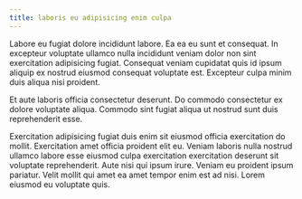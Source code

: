 ```yaml
---
title: laboris eu adipisicing enim culpa
---
```


Labore eu fugiat dolore incididunt labore. Ea ea eu sunt et consequat. In excepteur voluptate ullamco nulla incididunt veniam dolor non sint exercitation adipisicing fugiat. Consequat veniam cupidatat quis id ipsum aliquip ex nostrud eiusmod consequat voluptate est. Excepteur culpa minim duis aliqua nisi proident.

Et aute laboris officia consectetur deserunt. Do commodo consectetur ex dolore voluptate aliqua. Commodo sint fugiat aliqua ut nostrud sunt duis reprehenderit esse.

Exercitation adipisicing fugiat duis enim sit eiusmod officia exercitation do mollit. Exercitation amet officia proident elit eu. Veniam laboris nulla nostrud ullamco labore esse eiusmod culpa exercitation exercitation deserunt sit voluptate reprehenderit. Aute nisi qui ipsum irure. Veniam eu proident ipsum pariatur. Velit mollit qui amet ea amet tempor enim est ad nisi. Lorem eiusmod eu voluptate quis.